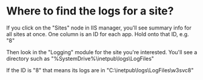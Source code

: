 # Where to find the logs for a site?

If you click on the "Sites" node in IIS manager, you'll see summary info for all sites at once. One column is an ID for each app. Hold onto that ID, e.g. "8"

Then look in the "Logging" module for the site you're interested. You'll see a directory such as "%SystemDrive%\inetpub\logs\LogFiles"


If the ID is "8" that means its logs are in "C:\inetpub\logs\LogFiles\w3svc8"


